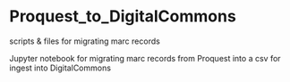 # Proquest_to_DigitalCommons
scripts &amp; files for migrating marc records

Jupyter notebook for migrating marc records from Proquest into a csv for ingest into DigitalCommons
